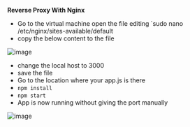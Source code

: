 **Reverse Proxy With Nginx**
-  Go to the virtual machine open the file editing `sudo nano /etc/nginx/sites-available/default
-  copy the below content to the file

![image](https://user-images.githubusercontent.com/97250268/196742954-58defc39-21c6-4ebf-b317-c2d89553fbd4.png)

- change the local host to 3000 
- save the file
- Go to the location where your app.js is there
- `npm install`
- `npm start`
-  App is now running without giving the port manually

![image](https://user-images.githubusercontent.com/97250268/196743998-e4382313-8d38-433b-b186-c4d1ca166f8f.png)
